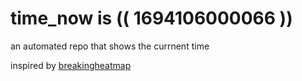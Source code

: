# time_now is (( 1694106000066 ))

an automated repo that shows the currnent time

inspired by [breakingheatmap](https://github.com/breakingheatmap/breakingheatmap)